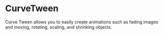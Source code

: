 # CurveTween
Curve Tween allows you to easily create animations such as fading images and moving, rotating, scaling, and shrinking objects.
